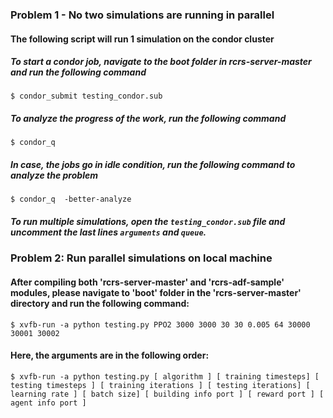 ### Problem 1 - No two simulations are running in parallel

#### The following script will run 1 simulation on the condor cluster

##### To start a condor job, navigate to the boot folder in rcrs-server-master and run the following command

```$ condor_submit testing_condor.sub```

##### To analyze the progress of the work, run the following command

```$ condor_q```

##### In case, the jobs go in idle condition, run the following command to analyze the problem

```$ condor_q  -better-analyze```

##### To run multiple simulations, open the `testing_condor.sub` file and uncomment the last lines `arguments` and `queue`. 

### Problem 2: Run parallel simulations on local machine

#### After compiling both 'rcrs-server-master' and 'rcrs-adf-sample' modules, please navigate to 'boot' folder in the 'rcrs-server-master' directory and run the following command:
 
```$ xvfb-run -a python testing.py PPO2 3000 3000 30 30 0.005 64 30000 30001 30002```

#### Here, the arguments are in the following order: 

```$ xvfb-run -a python testing.py [ algorithm ] [ training timesteps] [ testing timesteps ] [ training iterations ] [ testing iterations] [ learning rate ] [ batch size] [ building info port ] [ reward port ] [ agent info port ]```



